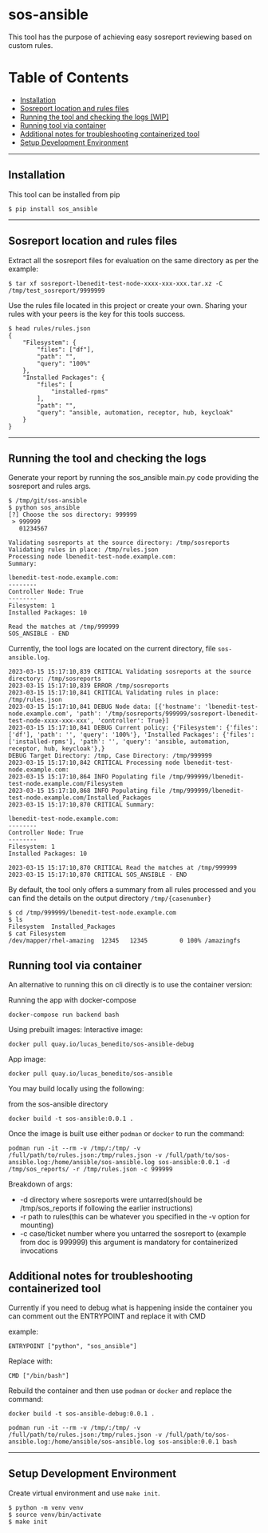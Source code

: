 # sos-ansible

This tool has the purpose of achieving easy sosreport reviewing based on custom rules.


Table of Contents
=================

* [Installation](#installation)
* [Sosreport location and rules files](#sosreport-location-and-rules-files)
* [Running the tool and checking the logs [WIP]](#running-the-tool-and-checking-the-logs-[wip])
* [Running tool via container](#running-tool-via-container)
* [Additional notes for troubleshooting containerized tool](#additional-notes-for-troubleshooting-containerized-tool)
* [Setup Development Environment](#setup-development-environment)
---
## Installation
This tool can be installed from pip
```
$ pip install sos_ansible
```

---
## Sosreport location and rules files
Extract all the sosreport files for evaluation on the same directory as per the example:
```
$ tar xf sosreport-lbenedit-test-node-xxxx-xxx-xxx.tar.xz -C /tmp/test_sosreport/9999999
```

Use the rules file located in this project or create your own. Sharing your rules with your peers is the key for this tools success.
```
$ head rules/rules.json                                                                       
{
    "Filesystem": {
        "files": ["df"],
        "path": "",
        "query": "100%"
    },
    "Installed Packages": {
        "files": [
            "installed-rpms"
        ],
        "path": "",
        "query": "ansible, automation, receptor, hub, keycloak"
    }
}
```

---
## Running the tool and checking the logs
Generate your report by running the sos_ansible main.py code providing the sosreport and rules args.
```
$ /tmp/git/sos-ansible
$ python sos_ansible
[?] Choose the sos directory: 999999
 > 999999
   01234567

Validating sosreports at the source directory: /tmp/sosreports
Validating rules in place: /tmp/rules.json
Processing node lbenedit-test-node.example.com:
Summary:

lbenedit-test-node.example.com:
--------
Controller Node: True
--------
Filesystem: 1
Installed Packages: 10

Read the matches at /tmp/999999
SOS_ANSIBLE - END
```

Currently, the tool logs are located on the current directory, file `sos-ansible.log`.
```
2023-03-15 15:17:10,839 CRITICAL Validating sosreports at the source directory: /tmp/sosreports
2023-03-15 15:17:10,839 ERROR /tmp/sosreports
2023-03-15 15:17:10,841 CRITICAL Validating rules in place: /tmp/rules.json
2023-03-15 15:17:10,841 DEBUG Node data: [{'hostname': 'lbenedit-test-node.example.com', 'path': '/tmp/sosreports/999999/sosreport-lbenedit-test-node-xxxx-xxx-xxx', 'controller': True}]
2023-03-15 15:17:10,841 DEBUG Current policy: {'Filesystem': {'files': ['df'], 'path': '', 'query': '100%'}, 'Installed Packages': {'files': ['installed-rpms'], 'path': '', 'query': 'ansible, automation, receptor, hub, keycloak'},}
DEBUG Target Directory: /tmp, Case Directory: /tmp/999999
2023-03-15 15:17:10,842 CRITICAL Processing node lbenedit-test-node.example.com:
2023-03-15 15:17:10,864 INFO Populating file /tmp/999999/lbenedit-test-node.example.com/Filesystem
2023-03-15 15:17:10,868 INFO Populating file /tmp/999999/lbenedit-test-node.example.com/Installed_Packages
2023-03-15 15:17:10,870 CRITICAL Summary:

lbenedit-test-node.example.com:
--------
Controller Node: True
--------
Filesystem: 1
Installed Packages: 10

2023-03-15 15:17:10,870 CRITICAL Read the matches at /tmp/999999
2023-03-15 15:17:10,870 CRITICAL SOS_ANSIBLE - END
```

By default, the tool only offers a summary from all rules processed and you can find the details on the output directory `/tmp/{casenumber}`
```
$ cd /tmp/999999/lbenedit-test-node.example.com
$ ls
Filesystem  Installed_Packages
$ cat Filesystem
/dev/mapper/rhel-amazing  12345   12345         0 100% /amazingfs
```

## Running tool via container

An alternative to running this on cli directly is to use the container version:

Running the app with docker-compose
```
docker-compose run backend bash
```

Using prebuilt images:
Interactive image:
```
docker pull quay.io/lucas_benedito/sos-ansible-debug
```
App image:
```
docker pull quay.io/lucas_benedito/sos-ansible
```

You may build locally using the following:

from the sos-ansible directory
```
docker build -t sos-ansible:0.0.1 .
``` 


Once the image is built use either `podman` or `docker` to run the command:

``` 
podman run -it --rm -v /tmp/:/tmp/ -v /full/path/to/rules.json:/tmp/rules.json -v /full/path/to/sos-ansible.log:/home/ansible/sos-ansible.log sos-ansible:0.0.1 -d /tmp/sos_reports/ -r /tmp/rules.json -c 999999 
```

Breakdown of args:
  - -d directory where sosreports were untarred(should be /tmp/sos_reports if following the earlier instructions)
  - -r path to rules(this can be whatever you specified in the -v option for mounting)
  - -c case/ticket number where you untarred the sosreport to (example from doc is 999999) this argument is mandatory for containerized invocations


## Additional notes for troubleshooting containerized tool

Currently if you need to debug what is happening inside the container you can comment out the ENTRYPOINT and replace it with CMD

example:
```
ENTRYPOINT ["python", "sos_ansible"]

```

Replace with:

```
CMD ["/bin/bash"]

```

Rebuild the container and then use `podman` or `docker` and replace the command:

```
docker build -t sos-ansible-debug:0.0.1 .

podman run -it --rm -v /tmp/:/tmp/ -v /full/path/to/rules.json:/tmp/rules.json -v /full/path/to/sos-ansible.log:/home/ansible/sos-ansible.log sos-ansible:0.0.1 bash
```

---
## Setup Development Environment
Create virtual environment and use `make init`.
```
$ python -m venv venv
$ source venv/bin/activate
$ make init
```